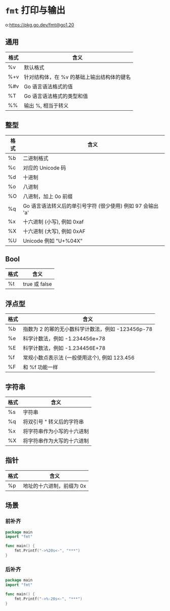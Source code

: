 # `fmt` 打印与输出

o:https://pkg.go.dev/fmt@go1.20

## 通用

| 格式 | 含义 |
| --- | --- |
| %v | 默认格式 |
| %+v | 针对结构体，在 %v 的基础上输出结构体的键名 |
| %#v | Go 语言语法格式的值 |
| %T | Go 语言语法格式的类型和值 |
| %% | 输出 %, 相当于转义 |

## 整型

| 格式 | 含义 |
| --- | --- |
| %b | 二进制格式 |
| %c | 对应的 Unicode 码 |
| %d | 十进制 |
| %o | 八进制 |
| %O | 八进制，加上 0o 前缀 |
| %q | Go 语言语法转义后的单引号字符 (很少使用) 例如 97 会输出 'a' |
| %x | 十六进制 (小写), 例如 0xaf |
| %X | 十六进制 (大写), 例如 0xAF |
| %U | Unicode 例如 "U+%04X" |

## Bool

| 格式 | 含义 |
| --- | --- |
| %t | true 或 false |

## 浮点型

| 格式 | 含义 |
| --- | --- |
| %b | 指数为 2 的幂的无小数科学计数法，例如 -123456p-78 |
| %e | 科学计数法，例如 -1.234456e+78 |
| %E | 科学计数法，例如 -1.234456E+78 |
| %f | 常规小数点表示法 (一般使用这个), 例如 123.456 |
| %F | 和 %f 功能一样 |

## 字符串

| 格式 | 含义 |
| --- | --- |
| %s | 字符串 |
| %q | 将双引号 " 转义后的字符串 |
| %x | 将字符串作为小写的十六进制 |
| %X | 将字符串作为大写的十六进制 |

## 指针

| 格式 | 含义 |
| --- | --- |
| %p | 地址的十六进制，前缀为 0x |

## 场景

### 前补齐


```go
package main
import "fmt"

func main() {
    fmt.Printf("->%20s<-", "***")
}
```

### 后补齐


```go
package main
import "fmt"

func main() {
    fmt.Printf("->%-20s<-", "***")
}
```